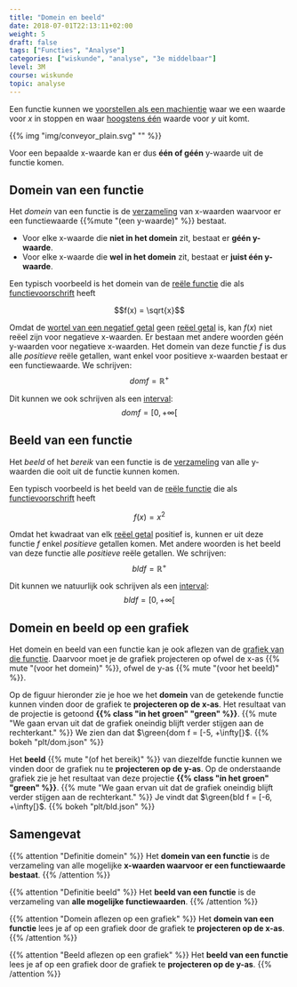 ```yaml
---
title: "Domein en beeld"
date: 2018-07-01T22:13:11+02:00
weight: 5
draft: false
tags: ["Functies", "Analyse"]
categories: ["wiskunde", "analyse", "3e middelbaar"]
level: 3M
course: wiskunde
topic: analyse
---
```

Een functie kunnen we [voorstellen als een machientje](../intro) waar we een
waarde voor $x$ in stoppen en waar [hoogstens één](../intro#samengevat) waarde
voor $y$ uit komt.

{{% img "img/conveyor_plain.svg" "" %}}

Voor een bepaalde x-waarde kan er dus **één of géén** y-waarde uit de
functie komen.

## Domein van een functie
Het *domein* van een functie is de [verzameling](../../algemeen/verzamelingen)
van x-waarden waarvoor er een functiewaarde {{%mute "(een y-waarde)" %}} bestaat.

* Voor elke x-waarde die **niet in het domein** zit, bestaat er **géén
y-waarde**.
* Voor elke x-waarde die **wel in het domein** zit, bestaat er **juist één
y-waarde**.

Een typisch voorbeeld is het domein van de [reële functie](../reele_functies) die als
[functievoorschrift](../voorschrift) heeft

$$f(x) = \sqrt{x}$$

Omdat de [wortel van een negatief
getal](../../algemeen/vierkantswortel#vierkantswortel-van-een-negatief-getal)
geen [reëel getal](../../algemeen/reele_getallen) is, kan $f(x)$ niet reëel zijn 
voor negatieve x-waarden. Er bestaan met andere woorden géén y-waarden
 voor negatieve x-waarden. 
Het domein
van deze functie $f$ is dus alle *positieve* reële getallen, want enkel voor
positieve x-waarden bestaat er een functiewaarde. We schrijven:
$$dom f = \mathbb{R}^+$$

Dit kunnen we ook schrijven als een [interval](../../algemeen/intervallen):
$$dom f = [0, +\infty[%]$$

## Beeld van een functie
Het *beeld* of het *bereik* van een functie is de [verzameling](../../algemeen/verzamelingen) 
van alle y-waarden die ooit uit de functie kunnen komen.

Een typisch voorbeeld is het beeld van de [reële functie](../reele_functies) die als
[functievoorschrift](../voorschrift) heeft

$$f(x) = x^2$$

Omdat het kwadraat van elk [reëel getal](../../algemeen/reele_getallen) positief is, kunnen er uit deze functie $f$ enkel *positieve* getallen komen. Met andere woorden is het beeld van deze functie alle *positieve* reële getallen. We schrijven:
$$bld f = \mathbb{R}^+$$

Dit kunnen we natuurlijk ook schrijven als een [interval](../../algemeen/intervallen):
$$bld f = [0, +\infty[%]$$

## Domein en beeld op een grafiek
Het domein en beeld van een functie kan je ook aflezen van de [grafiek van die
functie](../grafiek). Daarvoor moet je de grafiek projecteren op ofwel de x-as
{{% mute "(voor het domein)" %}},
ofwel de y-as {{% mute "(voor het beeld)" %}}.

Op de figuur hieronder zie je hoe we het **domein** van de getekende functie kunnen
vinden door de grafiek te **projecteren op de x-as**. Het resultaat van de projectie
is getoond **{{% class "in het groen" "green" %}}**.
{{% mute "We gaan ervan uit dat de grafiek oneindig blijft verder stijgen aan de rechterkant." %}}
We zien dan dat $\green{dom f = [-5, +\infty[}$.
{{% bokeh "plt/dom.json" %}}


Het **beeld** {{% mute "(of het bereik)" %}} van diezelfde functie kunnen we
vinden door de grafiek nu te **projecteren op de y-as**. Op de onderstaande
grafiek zie je het resultaat van deze projectie
**{{% class "in het groen" "green" %}}**.
{{% mute "We gaan ervan uit dat de grafiek oneindig blijft verder stijgen aan de rechterkant." %}}
Je vindt dat $\green{bld f = [-6, +\infty[}$.
{{% bokeh "plt/bld.json" %}}

## Samengevat
{{% attention "Definitie domein" %}}
Het **domein van een functie** is de verzameling van alle mogelijke **x-waarden
waarvoor er een functiewaarde bestaat**.
{{% /attention %}}

{{% attention "Definitie beeld" %}}
Het **beeld van een functie** is de verzameling van **alle mogelijke functiewaarden**.
{{% /attention %}}
   
{{% attention "Domein aflezen op een grafiek" %}}
Het **domein van een functie** lees je af op een grafiek door de grafiek te **projecteren op de x-as**.
{{% /attention %}}

{{% attention "Beeld aflezen op een grafiek" %}}
Het **beeld van een functie** lees je af op een grafiek door de grafiek te **projecteren op de y-as**.
{{% /attention %}}

